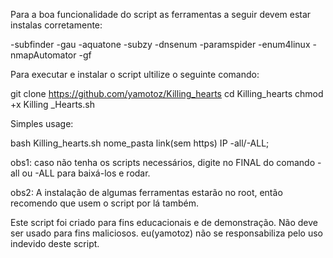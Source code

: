 Para a boa funcionalidade do script as ferramentas a seguir devem estar instalas corretamente:


-subfinder
-gau
-aquatone
-subzy
-dnsenum
-paramspider
-enum4linux
-nmapAutomator
-gf




Para executar e instalar o script ultilize o seguinte comando:
                          
git clone https://github.com/yamotoz/Killing_hearts
cd Killing_hearts
chmod +x Killing _Hearts.sh

Simples usage:

bash Killing_hearts.sh nome_pasta link(sem https) IP  -all/-ALL;




obs1: caso não tenha os scripts  necessários, digite no FINAL do comando -all ou -ALL para baixá-los e rodar.

obs2: A instalação de algumas ferramentas estarão no root, então recomendo
que usem o script por lá também.



Este script foi criado para fins educacionais e de demonstração. Não deve ser usado para fins maliciosos. eu(yamotoz) não se responsabiliza pelo uso indevido deste script.
